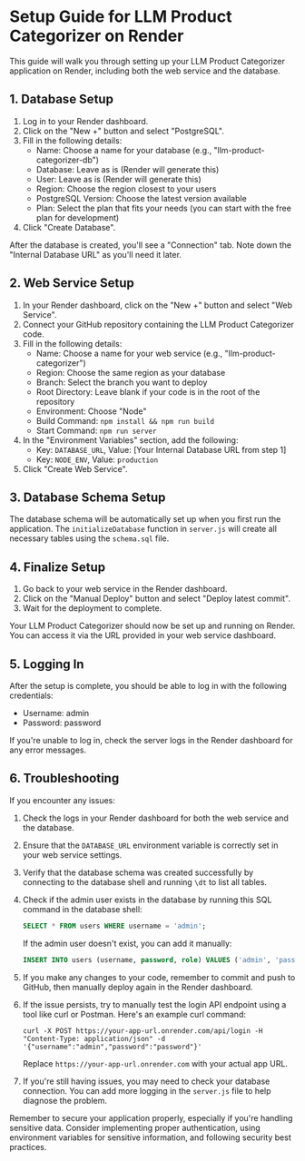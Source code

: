 # Setup Guide for LLM Product Categorizer on Render

This guide will walk you through setting up your LLM Product Categorizer application on Render, including both the web service and the database.

## 1. Database Setup

1. Log in to your Render dashboard.
2. Click on the "New +" button and select "PostgreSQL".
3. Fill in the following details:
   - Name: Choose a name for your database (e.g., "llm-product-categorizer-db")
   - Database: Leave as is (Render will generate this)
   - User: Leave as is (Render will generate this)
   - Region: Choose the region closest to your users
   - PostgreSQL Version: Choose the latest version available
   - Plan: Select the plan that fits your needs (you can start with the free plan for development)
4. Click "Create Database".

After the database is created, you'll see a "Connection" tab. Note down the "Internal Database URL" as you'll need it later.

## 2. Web Service Setup

1. In your Render dashboard, click on the "New +" button and select "Web Service".
2. Connect your GitHub repository containing the LLM Product Categorizer code.
3. Fill in the following details:
   - Name: Choose a name for your web service (e.g., "llm-product-categorizer")
   - Region: Choose the same region as your database
   - Branch: Select the branch you want to deploy
   - Root Directory: Leave blank if your code is in the root of the repository
   - Environment: Choose "Node"
   - Build Command: `npm install && npm run build`
   - Start Command: `npm run server`
4. In the "Environment Variables" section, add the following:
   - Key: `DATABASE_URL`, Value: [Your Internal Database URL from step 1]
   - Key: `NODE_ENV`, Value: `production`
5. Click "Create Web Service".

## 3. Database Schema Setup

The database schema will be automatically set up when you first run the application. The `initializeDatabase` function in `server.js` will create all necessary tables using the `schema.sql` file.

## 4. Finalize Setup

1. Go back to your web service in the Render dashboard.
2. Click on the "Manual Deploy" button and select "Deploy latest commit".
3. Wait for the deployment to complete.

Your LLM Product Categorizer should now be set up and running on Render. You can access it via the URL provided in your web service dashboard.

## 5. Logging In

After the setup is complete, you should be able to log in with the following credentials:

- Username: admin
- Password: password

If you're unable to log in, check the server logs in the Render dashboard for any error messages.

## 6. Troubleshooting

If you encounter any issues:

1. Check the logs in your Render dashboard for both the web service and the database.
2. Ensure that the `DATABASE_URL` environment variable is correctly set in your web service settings.
3. Verify that the database schema was created successfully by connecting to the database shell and running `\dt` to list all tables.
4. Check if the admin user exists in the database by running this SQL command in the database shell:

   ```sql
   SELECT * FROM users WHERE username = 'admin';
   ```

   If the admin user doesn't exist, you can add it manually:

   ```sql
   INSERT INTO users (username, password, role) VALUES ('admin', 'password', 'admin');
   ```

5. If you make any changes to your code, remember to commit and push to GitHub, then manually deploy again in the Render dashboard.
6. If the issue persists, try to manually test the login API endpoint using a tool like curl or Postman. Here's an example curl command:

   ```
   curl -X POST https://your-app-url.onrender.com/api/login -H "Content-Type: application/json" -d '{"username":"admin","password":"password"}'
   ```

   Replace `https://your-app-url.onrender.com` with your actual app URL.

7. If you're still having issues, you may need to check your database connection. You can add more logging in the `server.js` file to help diagnose the problem.

Remember to secure your application properly, especially if you're handling sensitive data. Consider implementing proper authentication, using environment variables for sensitive information, and following security best practices.